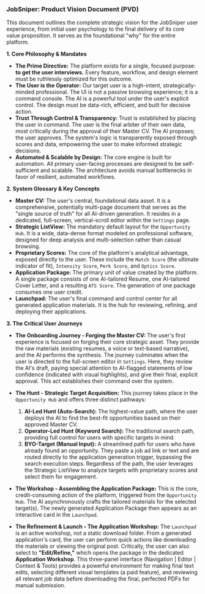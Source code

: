 ### **JobSniper: Product Vision Document (PVD)**

This document outlines the complete strategic vision for the JobSniper user experience, from initial user psychology to the final delivery of its core value proposition. It serves as the foundational "why" for the entire platform.

**1. Core Philosophy & Mandates**

*   **The Prime Directive:** The platform exists for a single, focused purpose: **to get the user interviews.** Every feature, workflow, and design element must be ruthlessly optimized for this outcome.
*   **The User is the Operator:** Our target user is a high-intent, strategically-minded professional. The UI is not a passive browsing experience; it is a command console. The AI is a powerful tool under the user's explicit control. The design must be data-rich, efficient, and built for decisive action.
*   **Trust Through Control & Transparency:** Trust is established by placing the user in command. The user is the final arbiter of their own data, most critically during the approval of their Master CV. The AI proposes; the user approves. The system's logic is transparently exposed through scores and data, empowering the user to make informed strategic decisions.
*   **Automated & Scalable by Design:** The core engine is built for automation. All primary user-facing processes are designed to be self-sufficient and scalable. The architecture avoids manual bottlenecks in favor of resilient, automated workflows.

**2. System Glossary & Key Concepts**

*   **Master CV:** The user's central, foundational data asset. It is a comprehensive, potentially multi-page document that serves as the "single source of truth" for all AI-driven generation. It resides in a dedicated, full-screen, vertical-scroll editor within the `Settings` page.
*   **Strategic ListView:** The mandatory default layout for the `Opportunity Hub`. It is a wide, data-dense format modeled on professional software, designed for deep analysis and multi-selection rather than casual browsing.
*   **Proprietary Scores:** The core of the platform's analytical advantage, exposed directly to the user. These include the `Match Score` (the ultimate indicator of fit), `Intensity Score`, `Perk Score`, and `Optics Score`.
*   **Application Package:** The primary unit of value created by the platform. A single package consists of one AI-tailored Resume, one AI-tailored Cover Letter, and a resulting `ATS Score`. The generation of one package consumes one user credit.
*   **Launchpad:** The user's final command and control center for all generated application materials. It is the hub for reviewing, refining, and deploying their applications.

**3. The Critical User Journeys**

*   **The Onboarding Journey - Forging the Master CV:** The user's first experience is focused on forging their core strategic asset. They provide the raw materials (existing resumes, a voice or text-based narrative), and the AI performs the synthesis. The journey culminates when the user is directed to the full-screen editor in `Settings`. Here, they review the AI's draft, paying special attention to AI-flagged statements of low confidence (indicated with visual highlights), and give their final, explicit approval. This act establishes their command over the system.

*   **The Hunt - Strategic Target Acquisition:** This journey takes place in the `Opportunity Hub` and offers three distinct pathways:
    1.  **AI-Led Hunt (Auto-Search):** The highest-value path, where the user deploys the AI to find the best-fit opportunities based on their approved Master CV.
    2.  **Operator-Led Hunt (Keyword Search):** The traditional search path, providing full control for users with specific targets in mind.
    3.  **BYO-Target (Manual Input):** A streamlined path for users who have already found an opportunity. They paste a job ad link or text and are routed directly to the application generation trigger, bypassing the search execution steps.
    Regardless of the path, the user leverages the Strategic ListView to analyze targets with proprietary scores and select them for engagement.

*   **The Workshop - Assembling the Application Package:** This is the core, credit-consuming action of the platform, triggered from the `Opportunity Hub`. The AI asynchronously crafts the tailored materials for the selected target(s). The newly generated Application Package then appears as an interactive card in the `Launchpad`.

*   **The Refinement & Launch - The Application Workshop:** The `Launchpad` is an active workshop, not a static download folder. From a generated application's card, the user can perform quick actions like downloading the materials or viewing the original post. Critically, the user can also select to **"Edit/Refine,"** which opens the package in the dedicated **Application Workshop**. This three-panel interface (Navigation | Editor | Context & Tools) provides a powerful environment for making final text edits, selecting different visual templates (a paid feature), and reviewing all relevant job data before downloading the final, perfected PDFs for manual submission.